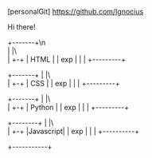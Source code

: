 [personalGit] https://github.com/Ignocius

Hi there!


+-------+\n                             
|       |\  
|       +-+ 
|   HTML  | 
|    exp  |
|         | 
+---------+ 

+-------+ 
|       |\  
|       +-+ 
|   CSS   | 
|    exp  | 
|         | 
+---------+ 


+-------+ 
|       |\  
|       +-+ 
| Python  | 
|    exp  | 
|         | 
+---------+ 

+--------+ 
|        |\  
|        +-+ 
|Javascript| 
|     exp  | 
|          | 
+----------+ 


+-----------+

                                            
 
   
